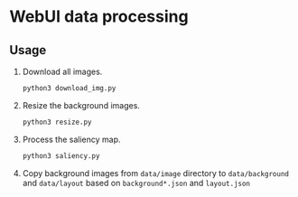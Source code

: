 # WebUI data processing

## Usage

1. Download all images.

   ```python
   python3 download_img.py
   ```

2. Resize the background images.

   ```python
   python3 resize.py
   ```

3. Process the saliency map.

   ```python
   python3 saliency.py
   ```

4. Copy background images from `data/image` directory to `data/background` and `data/layout` based on `background*.json` and `layout.json`
